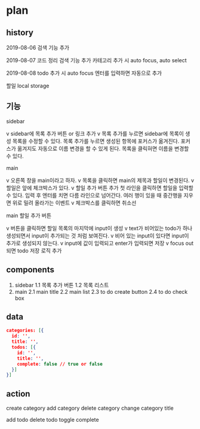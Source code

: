 # plan

## history

2019-08-06
검색 기능 추가

2019-08-07
코드 정리
검색 기능 추가
카테고리 추가 시 auto focus, auto select

2019-08-08
todo 추가 시 auto focus
엔터를 입력하면 자동으로 추가

할일
local storage

## 기능

sidebar

v sidebar에 목록 추가 버튼 or 링크 추가
v 목록 추가를 누르면 sidebar에 목록이 생성
목록을 수정할 수 있다.
목록 추가를 누르면 생성된 항목에 포커스가 옮겨진다.
포커스가 옮겨지도 자동으로 이름 변경을 할 수 있게 된다.
목록을 클릭혀면 이름을 변경할 수 있다.

main

v 오른쪽 창을 main이라고 하자.
v 목록을 클릭하면 main의 제목과 할일이 변경된다.
v 할일은 앞에 체크박스가 있다.
v 할일 추가 버튼 추가
첫 라인을 클릭하면 할일을 입력할 수 있다.
입력 후 엔터를 치면 다름 라인으로 넘어간다.
여러 행이 있을 때 중간행을 지우면 위로 밀려 올라가는 이벤트
v 체크박스를 클릭하면 취소선

main 할일 추가 버튼

v 버튼을 클릭하면 할일 목록의 마지막에 input이 생성
v text가 비어있는 todo가 하나 생성되면서 input이 추가되는 것 처럼 보여진다.
v 비어 있는 input이 있다면 input이 추가로 생성되지 않는다.
v input에 값이 입력되고 enter가 입력되면 저장
v focus out되면 todo 저장 로직 추가

## components

1. sidebar
1.1 목록 추가 버튼
1.2 목록 리스트
2. main
 2.1 main title
 2.2 main list
 2.3 to do create button
 2.4 to do check box

## data

```json
categories: [{
  id: '',
  title: '',
  todos: [{
    id: '',
    title: '',
    complete: false // true or false
  }]
}]
```

## action

create category
add category
delete category
change category title

add todo
delete todo
toggle complete
